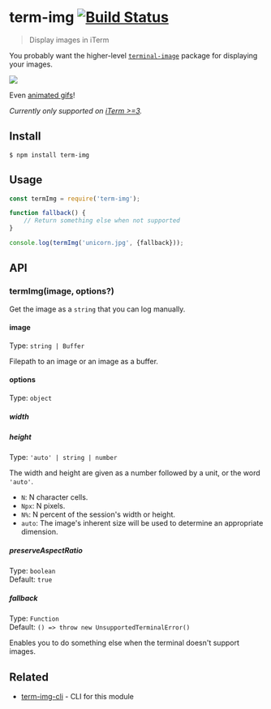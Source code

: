 # term-img [![Build Status](https://travis-ci.com/sindresorhus/term-img.svg?branch=master)](https://travis-ci.com/github/sindresorhus/term-img)

> Display images in iTerm

You probably want the higher-level [`terminal-image`](https://github.com/sindresorhus/terminal-image) package for displaying your images.

![](screenshot.jpg)

Even [animated gifs](https://github.com/vdemedes/gifi)!

*Currently only supported on [iTerm >=3](https://www.iterm2.com/downloads.html).*

## Install

```
$ npm install term-img
```

## Usage

```js
const termImg = require('term-img');

function fallback() {
	// Return something else when not supported
}

console.log(termImg('unicorn.jpg', {fallback}));
```

## API

### termImg(image, options?)

Get the image as a `string` that you can log manually.

#### image

Type: `string | Buffer`

Filepath to an image or an image as a buffer.

#### options

Type: `object`

##### width
##### height

Type: `'auto' | string | number`

The width and height are given as a number followed by a unit, or the word `'auto'`.

- `N`: N character cells.
- `Npx`: N pixels.
- `N%`: N percent of the session's width or height.
- `auto`: The image's inherent size will be used to determine an appropriate dimension.

##### preserveAspectRatio

Type: `boolean`\
Default: `true`

##### fallback

Type: `Function`\
Default: `() => throw new UnsupportedTerminalError()`

Enables you to do something else when the terminal doesn't support images.

## Related

- [term-img-cli](https://github.com/sindresorhus/term-img-cli) - CLI for this module
